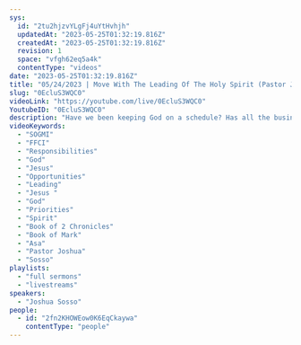 ```yaml
---
sys:
  id: "2tu2hjzvYLgFj4uYtHvhjh"
  updatedAt: "2023-05-25T01:32:19.816Z"
  createdAt: "2023-05-25T01:32:19.816Z"
  revision: 1
  space: "vfgh62eq5a4k"
  contentType: "videos"
date: "2023-05-25T01:32:19.816Z"
title: "05/24/2023 | Move With The Leading Of The Holy Spirit (Pastor Joshua Sosso)"
slug: "0EcluS3WQC0"
videoLink: "https://youtube.com/live/0EcluS3WQC0"
YoutubeID: "0EcluS3WQC0"
description: "Have we been keeping God on a schedule? Has all the business of our live and responsibility become priority in our day to day? Now is not the time to have our Father on any type of schedule, instead the schedule should be moved around Him. How many times have we missed a move of God because we were to caught up with what is going on in our lives? Once you make the decision to be lead by the Holy Spirit, you must continue to be sensitive to His leading, if you do not you will slowly begin to slip back into your old ways, which will ultimately lead to missed opportunities. Once we have been given the transfer and wealth, influence and affluence, we will be able to implement change to all we have under our influence. With that comes the responsibility of correcting even your family, no one gets a pass. Are you willing to give up everything for the will of God? This sermon was released at Freedom Fellowship Church International on May 24, 2023 by Pastor Joshua Sosso."
videoKeywords:
  - "SOGMI"
  - "FFCI"
  - "Responsibilities"
  - "God"
  - "Jesus"
  - "Opportunities"
  - "Leading"
  - "Jesus "
  - "God"
  - "Priorities"
  - "Spirit"
  - "Book of 2 Chronicles"
  - "Book of Mark"
  - "Asa"
  - "Pastor Joshua"
  - "Sosso"
playlists:
  - "full sermons"
  - "livestreams"
speakers:
  - "Joshua Sosso"
people:
  - id: "2fn2KHOWEow0K6EqCkaywa"
    contentType: "people"
---
```

